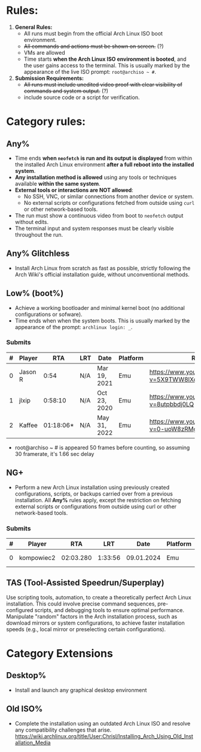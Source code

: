# Rules:
1. **General Rules:**  
   - All runs must begin from the official Arch Linux ISO boot environment.  
   - ~~All commands and actions must be shown on screen.~~ (?)
   - VMs are allowed
   - Time starts **when the Arch Linux ISO environment is booted**, and the user gains access to the terminal. This is usually marked by the appearance of the live ISO prompt: `root@archiso ~ #`.
2. **Submission Requirements:**  
   - ~~All runs must include unedited video proof with clear visibility of commands and system output.~~ (?)
   - include source code or a script for verification.
# Category rules:
## Any%
- Time ends **when `neofetch` is run and its output is displayed** from within the installed Arch Linux environment **after a full reboot into the installed system**.  
- **Any installation method is allowed** using any tools or techniques available **within the same system**.  
- **External tools or interactions are NOT allowed**:  
   - No SSH, VNC, or similar connections from another device or system.  
   - No external scripts or configurations fetched from outside using `curl` or other network-based tools.  
- The run must show a continuous video from boot to `neofetch` output without edits.  
- The terminal input and system responses must be clearly visible throughout the run.  
## Any% Glitchless
- Install Arch Linux from scratch as fast as possible, strictly following the Arch Wiki's official installation guide, without unconventional methods.
## Low% (boot%)
- Achieve a working bootloader and minimal kernel boot (no additional configurations or sofware).  
- Time ends when when the system boots. This is usually marked by the appearance of the prompt: `archlinux login: _`.
### Submits
| # | Player  |       RTA | LRT | Date         | Platform | Run |
|---|---------|-----------|-----|--------------|----------|-----|
| 0 | Jason R |      0:54 | N/A | Mar 19, 2021 | Emu      | https://www.youtube.com/watch?v=5X9TWW8lXd0 |
| 1 | jlxip   |   0:58:10 | N/A | Oct 23, 2020 | Emu      | https://www.youtube.com/watch?v=8utpbbdj0LQ |
| 2 | Kaffee  | 01:18:06* | N/A | May 31, 2022 | Emu      | https://www.youtube.com/watch?v=0-uoW8zRMg4 |

* root@archiso ~ # is appeared 50 frames before counting, so assuming 30 framerate, it's 1.66 sec delay
## NG+
+ Perform a new Arch Linux installation using previously created configurations, scripts, or backups carried over from a previous installation. All **Any%** rules apply, except the restriction on fetching external scripts or configurations from outside using curl or other network-based tools.

### Submits
| # | Player     |       RTA | LRT     | Date         | Platform | Run                                         |
|---|------------|-----------|---------|--------------|----------|---------------------------------------------|
| 0 | kompowiec2 | 02:03.280 | 1:33:56 | 09.01.2024   | Emu      | https://www.youtube.com/watch?v=5X9TWW8lXd0 |

## TAS (Tool-Assisted Speedrun/Superplay) 
Use scripting tools, automation, to create a theoretically perfect Arch Linux installation. This could involve precise command sequences, pre-configured scripts, and debugging tools to ensure optimal performance. Manipulate "random" factors in the Arch installation process, such as download mirrors or system configurations, to achieve faster installation speeds (e.g., local mirror or preselecting certain configurations).
# Category Extensions
## Desktop%
- Install and launch any graphical desktop environment  
## Old ISO%
- Complete the installation using an outdated Arch Linux ISO and resolve any compatibility challenges that arise.
https://wiki.archlinux.org/title/User:Chrisl/Installing_Arch_Using_Old_Installation_Media 
